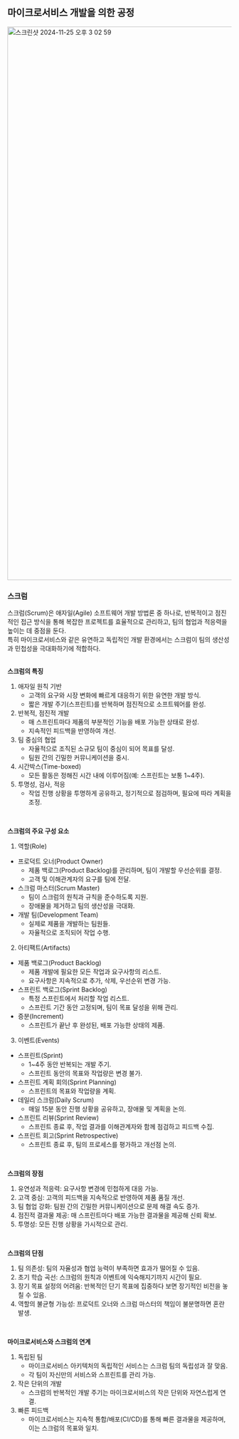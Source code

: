 ## 마이크로서비스 개발을 의한 공정
<img width="1243" alt="스크린샷 2024-11-25 오후 3 02 59" src="https://github.com/user-attachments/assets/40d15aa7-218d-4200-9e3d-c62ed961d58d">

### 스크럼
스크럼(Scrum)은 애자일(Agile) 소프트웨어 개발 방법론 중 하나로, 반복적이고 점진적인 접근 방식을 통해 복잡한 프로젝트를 효율적으로 관리하고, 팀의 협업과 적응력을 높이는 데 중점을 둔다.  
특히 마이크로서비스와 같은 유연하고 독립적인 개발 환경에서는 스크럼이 팀의 생산성과 민첩성을 극대화하기에 적합하다.  
<br>

**스크럼의 특징**  
1. 애자일 원칙 기반
    * 고객의 요구와 시장 변화에 빠르게 대응하기 위한 유연한 개발 방식.
    * 짧은 개발 주기(스프린트)를 반복하며 점진적으로 소프트웨어를 완성.
2. 반복적, 점진적 개발
    * 매 스프린트마다 제품의 부분적인 기능을 배포 가능한 상태로 완성.
    * 지속적인 피드백을 반영하여 개선.
3. 팀 중심의 협업
    * 자율적으로 조직된 소규모 팀이 중심이 되어 목표를 달성.
    * 팀원 간의 긴밀한 커뮤니케이션을 중시.
4. 시간박스(Time-boxed)
    * 모든 활동은 정해진 시간 내에 이루어짐(예: 스프린트는 보통 1~4주).
5. 투명성, 검사, 적응
    * 작업 진행 상황을 투명하게 공유하고, 정기적으로 점검하며, 필요에 따라 계획을 조정.
<br>

**스크럼의 주요 구성 요소**  
1. 역할(Role)
* 프로덕트 오너(Product Owner)
    * 제품 백로그(Product Backlog)를 관리하며, 팀이 개발할 우선순위를 결정.
    * 고객 및 이해관계자의 요구를 팀에 전달.
* 스크럼 마스터(Scrum Master)
    * 팀이 스크럼의 원칙과 규칙을 준수하도록 지원.
    * 장애물을 제거하고 팀의 생산성을 극대화.
* 개발 팀(Development Team)
    * 실제로 제품을 개발하는 팀원들.
    * 자율적으로 조직되어 작업 수행.
2. 아티팩트(Artifacts)
* 제품 백로그(Product Backlog)
    * 제품 개발에 필요한 모든 작업과 요구사항의 리스트.
    * 요구사항은 지속적으로 추가, 삭제, 우선순위 변경 가능.
* 스프린트 백로그(Sprint Backlog)
    * 특정 스프린트에서 처리할 작업 리스트.
    * 스프린트 기간 동안 고정되며, 팀이 목표 달성을 위해 관리.
* 증분(Increment)
    * 스프린트가 끝난 후 완성된, 배포 가능한 상태의 제품.
3. 이벤트(Events)
* 스프린트(Sprint)
    * 1~4주 동안 반복되는 개발 주기.
    * 스프린트 동안의 목표와 작업량은 변경 불가.
* 스프린트 계획 회의(Sprint Planning)
    * 스프린트의 목표와 작업량을 계획.
* 데일리 스크럼(Daily Scrum)
    * 매일 15분 동안 진행 상황을 공유하고, 장애물 및 계획을 논의.
* 스프린트 리뷰(Sprint Review)
    * 스프린트 종료 후, 작업 결과를 이해관계자와 함께 점검하고 피드백 수집.
* 스프린트 회고(Sprint Retrospective)
    * 스프린트 종료 후, 팀의 프로세스를 평가하고 개선점 논의.
<br>

**스크럼의 장점**
1. 유연성과 적응력: 요구사항 변경에 민첩하게 대응 가능.
2. 고객 중심: 고객의 피드백을 지속적으로 반영하여 제품 품질 개선.
3. 팀 협업 강화: 팀원 간의 긴밀한 커뮤니케이션으로 문제 해결 속도 증가.
4. 점진적 결과물 제공: 매 스프린트마다 배포 가능한 결과물을 제공해 신뢰 확보.
5. 투명성: 모든 진행 상황을 가시적으로 관리.
<br>

**스크럼의 단점**
1. 팀 의존성: 팀의 자율성과 협업 능력이 부족하면 효과가 떨어질 수 있음.
2. 초기 학습 곡선: 스크럼의 원칙과 이벤트에 익숙해지기까지 시간이 필요.
3. 장기 목표 설정의 어려움: 반복적인 단기 목표에 집중하다 보면 장기적인 비전을 놓칠 수 있음.
4. 역할의 불균형 가능성: 프로덕트 오너와 스크럼 마스터의 책임이 불분명하면 혼란 발생.
<br>

**마이크로서비스와 스크럼의 연계**
1. 독립된 팀
    * 마이크로서비스 아키텍처의 독립적인 서비스는 스크럼 팀의 독립성과 잘 맞음.
    * 각 팀이 자신만의 서비스와 스프린트를 관리 가능.
2. 작은 단위의 개발
    * 스크럼의 반복적인 개발 주기는 마이크로서비스의 작은 단위와 자연스럽게 연결.
3. 빠른 피드백
    * 마이크로서비스는 지속적 통합/배포(CI/CD)를 통해 빠른 결과물을 제공하며, 이는 스크럼의 목표와 일치.
